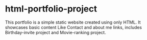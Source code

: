 # html-portfolio-project
This portfolio is a simple static website created using only HTML. It showcases basic content Like Contact and about me links, includes Birthday-invite project  and Movie-ranking project.
